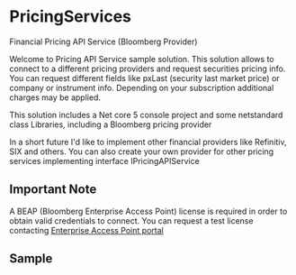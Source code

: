 # PricingServices
Financial Pricing API Service (Bloomberg Provider)

Welcome to Pricing API Service sample solution.
This solution allows to connect to a different pricing providers and request securities pricing info. You can request different fields like pxLast (security last market price) or company or instrument info. Depending on your subscription additional charges may be applied.

This solution includes a Net core 5 console project and some netstandard class Libraries, including a Bloomberg pricing provider

In a short future I'd like to implement other financial providers like Refinitiv, SIX and others.
You can also create your own provider for other pricing services implementing interface IPricingAPIService

## Important Note 
A BEAP (Bloomberg Enterprise Access Point) license is required in order to obtain valid credentials to connect.
You can request a test license contacting [Enterprise Access Point portal](https://www.bloomberg.com/professional/product/enterprise-access-point/)

## Sample
